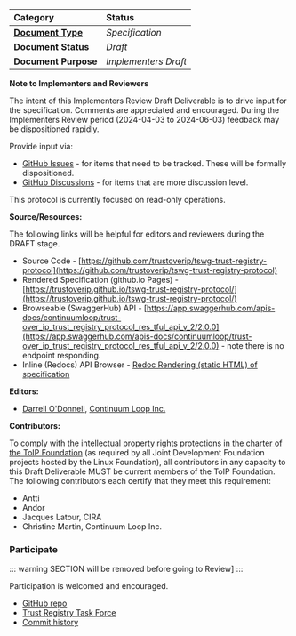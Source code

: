 
[//]: # (Pandoc Formatting Macros)

[//]: # (::: headertitle)

[//]: # (Header)

[//]: # (:::)

**Category** | **Status** 
:--- | :-------------- 
[**Document Type**](https://wiki.trustoverip.org/display/HOME/ToIP+Deliverable+Types%2C+Stages%2C+and+Processes) | *Specification*
**Document Status** | *Draft* 
**Document Purpose** | *Implementers Draft*



**Note to Implementers and Reviewers**

The intent of this Implementers Review Draft Deliverable is to drive input for the specification. Comments are appreciated and encouraged. During the Implementers Review period (2024-04-03 to 2024-06-03) feedback may be dispositioned rapidly. 

Provide input via:
* [GitHub Issues](https://github.com/trustoverip/tswg-trust-registry-protocol/issues) - for items that need to be tracked. These will be formally dispositioned. 
* [GitHub Discussions](https://github.com/trustoverip/tswg-trust-registry-protocol/discussions) - for items that are more discussion level. 

This protocol is currently focused on read-only operations.




**Source/Resources:**

The following links will be helpful for editors and reviewers during the DRAFT stage.

* Source Code - [https://github.com/trustoverip/tswg-trust-registry-protocol](https://github.com/trustoverip/tswg-trust-registry-protocol)
* Rendered Specification (github.io Pages) - [https://trustoverip.github.io/tswg-trust-registry-protocol/](https://trustoverip.github.io/tswg-trust-registry-protocol/) 
* Browseable (SwaggerHub) API - [https://app.swaggerhub.com/apis-docs/continuumloop/trust-over_ip_trust_registry_protocol_res_tful_api_v_2/2.0.0](https://app.swaggerhub.com/apis-docs/continuumloop/trust-over_ip_trust_registry_protocol_res_tful_api_v_2/2.0.0) - note there is no endpoint responding.
* Inline (Redocs) API Browser - [Redoc Rendering (static HTML) of specification](./api/redoc-static.html)


**Editors:**

- [Darrell O'Donnell](https://github.com/darrellodonnell), [Continuum Loop Inc.](https://continuumloop.com/)

**Contributors:**

To comply with the intellectual property rights protections in[ the charter of the ToIP Foundation](https://docs.google.com/document/d/1hJ4YWH_efrYTRvzRI1N9YHwhUOyI_ScrPmI1D9T4_oc/edit?usp=sharing) (as required by all Joint Development Foundation projects hosted by the Linux Foundation), all contributors in any capacity to this Draft Deliverable MUST be current members of the ToIP Foundation. The following contributors each certify that they meet this requirement:

* Antti 
* Andor
* Jacques Latour, CIRA
* Christine Martin, Continuum Loop Inc.

### Participate 
::: warning 
SECTION will be removed before going to Review]
:::

Participation is welcomed and encouraged. 

* [GitHub repo](https://github.com/trustoverip/tswg-trust-registry-protocol)
* [Trust Registry Task Force](https://wiki.trustoverip.org/display/HOME/Trust+Registry+Task+Force)
* [Commit history](https://github.com/trustoverip/tswg-trust-registry-protocol/commits/main)

